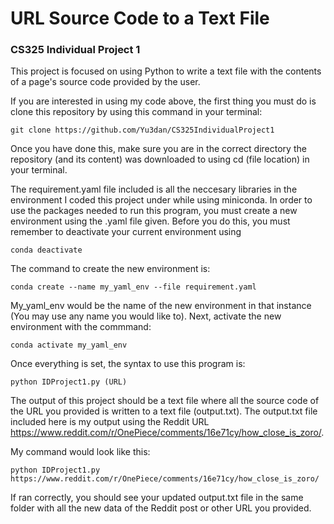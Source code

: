 # URL Source Code to a Text File
### CS325 Individual Project 1

This project is focused on using Python to write a text file with the contents of a page's source code provided by the user.

If you are interested in using my code above, the first thing you must do is clone this repository by using this command in your terminal:

```
git clone https://github.com/Yu3dan/CS325IndividualProject1
```

Once you have done this, make sure you are in the correct directory the repository (and its content) was downloaded to using cd (file location) in your terminal.

The requirement.yaml file included is all the neccesary libraries in the environment I coded this project under while using miniconda.
In order to use the packages needed to run this program, you must create a new environment using the .yaml file given. Before you do this, you must remember to deactivate your current environment using

```
conda deactivate
```

The command to create the new environment is:

```
conda create --name my_yaml_env --file requirement.yaml
```

My_yaml_env would be the name of the new environment in that instance (You may use any name you would like to). Next, activate the new environment with the commmand:

```
conda activate my_yaml_env
```

Once everything is set, the syntax to use this program is:

```
python IDProject1.py (URL)
```

The output of this project should be a text file where all the source code of the URL you provided is written to a text file (output.txt).
The output.txt file included here is my output using the Reddit URL https://www.reddit.com/r/OnePiece/comments/16e71cy/how_close_is_zoro/. 

My command would look like this:

```
python IDProject1.py https://www.reddit.com/r/OnePiece/comments/16e71cy/how_close_is_zoro/
```

If ran correctly, you should see your updated output.txt file in the same folder with all the new data of the Reddit post or other URL you provided.
